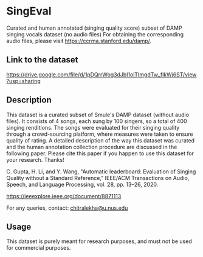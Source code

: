 # SingEval
Curated and human annotated (singing quality score) subset of DAMP singing vocals dataset (no audio files)
For obtaining the corresponding audio files, please visit https://ccrma.stanford.edu/damp/.

## Link to the dataset
https://drive.google.com/file/d/1pDQrrWog3dJbl1olTImgdTw_flkWj6ST/view?usp=sharing

## Description
This dataset is a curated subset of Smule's DAMP dataset (without audio files). It consists of 4 songs, each sung by 100 singers, so a total of 400 singing renditions. The songs were evaluated for their singing quality through a crowd-sourcing platform, where measures were taken to ensure quality of rating.
A detailed description of the way this dataset was curated and the human annotation collection procedure are discussed in the following paper. Please cite this paper if you happen to use this dataset for your research. Thanks!

C. Gupta, H. Li, and Y. Wang, "Automatic leaderboard: Evaluation of Singing Quality without a Standard Reference," IEEE/ACM Transactions on Audio, Speech, and Language Processing, vol. 28, pp. 13–26, 2020.

https://ieeexplore.ieee.org/document/8871113

For any queries, contact: chitralekha@u.nus.edu

## Usage
This dataset is purely meant for research purposes, and must not be used for commercial purposes.



